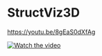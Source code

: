 # StructViz3D

https://youtu.be/8gEaS0dXfAg

[![Watch the video](https://github.com/user-attachments/assets/553d6521-0f11-408f-a088-3a922e92ae8f)](https://youtu.be/8gEaS0dXfAg)
